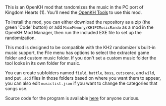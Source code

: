 This is an OpenKH mod that randomizes the music in the PC port of Kingdom Hearts (1). You'll need the [OpenKH Tools](https://github.com/OpenKH/OpenKh/releases) to use this mod.

To install the mod, you can either download the repository as a zip (the green 'Code' button) or add `MainMemory/KH1PCMusicRando` as a mod in the OpenKH Mod Manager, then run the included EXE file to set up the randomization.

This mod is designed to be compatible with the KH2 randomizer's built-in music support, the File menu has options to select the extracted game folder and custom music folder. If you don't set a custom music folder the tool looks in its own folder for music.

You can create subfolders named `field`, `battle`, `boss`, `cutscene`, and `wild`, and put `.scd` files in those folders based on where you want them to appear, you can also edit `musiclist.json` if you want to change the categories that songs use.

Source code for the program is available [here](https://github.com/MainMemory/KH1PCMusicRando-src) for anyone curious.
